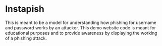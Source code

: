 # Instapish
This is meant to be a model for understanding how phishing for username and password works by an attacker. This demo website code is meant for educational purposes and to provide awareness by displaying the working of a phishing attack. 
